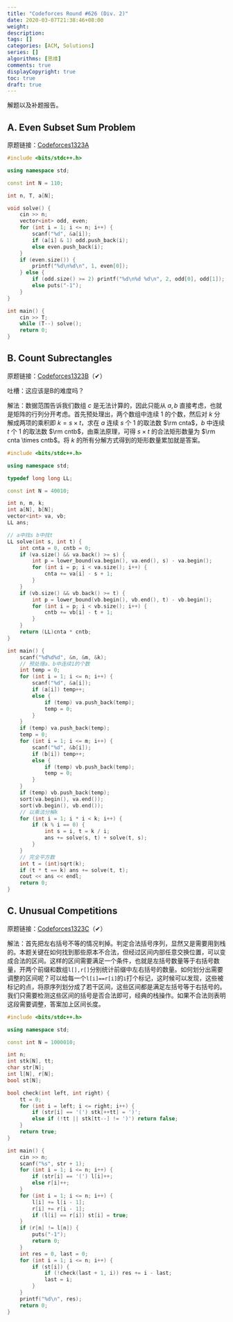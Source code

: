 ```yaml
---
title: "Codeforces Round #626 (Div. 2)"
date: 2020-03-07T21:38:46+08:00
weight: 
description:
tags: []
categories: [ACM, Solutions]
series: []
algorithms: [思维]
comments: true
displayCopyright: true
toc: true
draft: true
---
```


解题以及补题报告。

<!--more-->

## A. Even Subset Sum Problem

原题链接：[Codeforces1323A](https://codeforces.com/contest/1323/problem/A)

```cpp
#include <bits/stdc++.h>

using namespace std;

const int N = 110;

int n, T, a[N];

void solve() {
    cin >> n;
    vector<int> odd, even;
    for (int i = 1; i <= n; i++) {
        scanf("%d", &a[i]);
        if (a[i] & 1) odd.push_back(i);
        else even.push_back(i);
    }
    if (even.size()) {
        printf("%d\n%d\n", 1, even[0]);
    } else {
        if (odd.size() >= 2) printf("%d\n%d %d\n", 2, odd[0], odd[1]);
        else puts("-1");
    }
}

int main() {
    cin >> T;
    while (T--) solve();
    return 0;
}
```

## B. Count Subrectangles

原题链接：[Codeforces1323B](https://codeforces.com/contest/1323/problem/B)（✔）

吐槽：这应该是B的难度吗？

解法：数据范围告诉我们数组 $c$ 是无法计算的，因此只能从 $a,b$ 直接考虑，也就是矩阵的行列分开考虑。首先预处理出，两个数组中连续 $1$ 的个数，然后对 $k$ 分解成两项的乘积即 $k=s \times t$，求在 $a$ 连续 $s$ 个 $1$ 的取法数 $\rm cnta$，$b$ 中连续 $t$ 个 $1$ 的取法数 $\rm cntb$，由乘法原理，可得 $s \times t$ 的合法矩形数量为 $\rm cnta \times cntb$。将 $k$ 的所有分解方式得到的矩形数量累加就是答案。

```cpp
#include <bits/stdc++.h>

using namespace std;

typedef long long LL;

const int N = 40010;

int n, m, k;
int a[N], b[N];
vector<int> va, vb;
LL ans;

// a中找s b中找t
LL solve(int s, int t) {
    int cnta = 0, cntb = 0;
    if (va.size() && va.back() >= s) {
        int p = lower_bound(va.begin(), va.end(), s) - va.begin();
        for (int i = p; i < va.size(); i++) {
            cnta += va[i] - s + 1;
        }
    }
    if (vb.size() && vb.back() >= t) {
        int p = lower_bound(vb.begin(), vb.end(), t) - vb.begin();
        for (int i = p; i < vb.size(); i++) {
            cntb += vb[i] - t + 1;
        }
    }
    return (LL)cnta * cntb;
}

int main() {
    scanf("%d%d%d", &n, &m, &k);
    // 预处理a、b中连续1的个数
    int temp = 0;
    for (int i = 1; i <= n; i++) {
        scanf("%d", &a[i]);
        if (a[i]) temp++;
        else {
            if (temp) va.push_back(temp); 
            temp = 0;
        }
    }
    if (temp) va.push_back(temp);
    temp = 0;
    for (int i = 1; i <= m; i++) {
        scanf("%d", &b[i]);
        if (b[i]) temp++;
        else {
            if (temp) vb.push_back(temp); 
            temp = 0;
        }
    }
    if (temp) vb.push_back(temp);
    sort(va.begin(), va.end());
    sort(vb.begin(), vb.end());
    // 以乘法分解k
    for (int i = 1; i * i < k; i++) {
        if (k % i == 0) {
            int s = i, t = k / i;
            ans += solve(s, t) + solve(t, s);
        }
    }
    // 完全平方数
    int t = (int)sqrt(k);
    if (t * t == k) ans += solve(t, t);
    cout << ans << endl;
    return 0;
}
```

## C. Unusual Competitions

原题链接：[Codeforces1323C](https://codeforces.com/contest/1323/problem/C)（✔）

解法：首先把左右括号不等的情况判掉。判定合法括号序列，显然又是需要用到栈的。本题关键在如何找到那些原本不合法，但经过区间内部任意交换位置，可以变成合法的区间。这样的区间需要满足一个条件，也就是左括号数量等于右括号数量，开两个前缀和数组`l[],r[]`分别统计前缀中左右括号的数量。如何划分出需要调整的区间呢？可以给每一个`l[i]==r[i]`的`i`打个标记，这时候可以发现，这些被标记的点，将原序列划分成了若干区间，这些区间都是满足左括号等于右括号的。我们只需要检测这些区间的括号是否合法即可，经典的栈操作。如果不合法则表明这段需要调整，答案加上区间长度。

```cpp
#include <bits/stdc++.h>

using namespace std;

const int N = 1000010;

int n;
int stk[N], tt;
char str[N];
int l[N], r[N];
bool st[N];

bool check(int left, int right) {
    tt = 0;
    for (int i = left; i <= right; i++) {
        if (str[i] == '(') stk[++tt] = ')';
        else if (!tt || stk[tt--] != ')') return false;
    }
    return true;
}

int main() {
    cin >> n;
    scanf("%s", str + 1);
    for (int i = 1; i <= n; i++) {
        if (str[i] == '(') l[i]++;
        else r[i]++;
    }
    for (int i = 1; i <= n; i++) {
        l[i] += l[i - 1];
        r[i] += r[i - 1];
        if (l[i] == r[i]) st[i] = true;
    }
    if (r[n] != l[n]) {
        puts("-1");
        return 0;
    }
    int res = 0, last = 0;
    for (int i = 1; i <= n; i++) {
        if (st[i]) {
            if (!check(last + 1, i)) res += i - last;
            last = i;
        }
    }
    printf("%d\n", res);
    return 0;
}
```